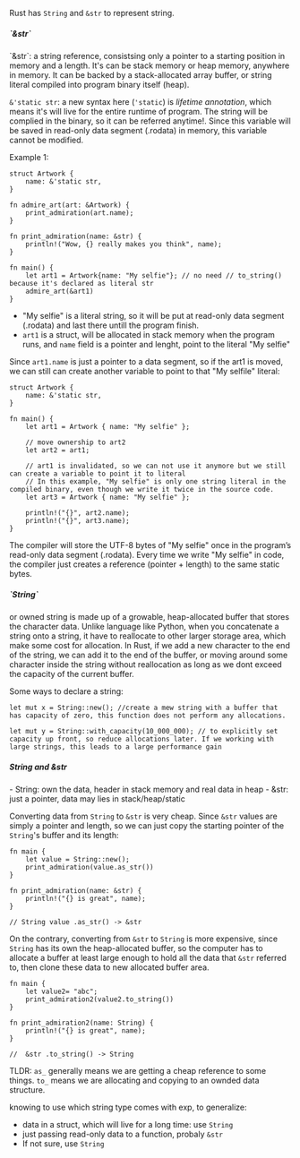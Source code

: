 Rust has `String` and `&str` to represent string.


<h5> `&str` </h5>
`&str`: a string reference, consistsing only a pointer to a starting position in memory and a length. It's can be stack memory or heap memory, anywhere in memory. It can be backed by a stack-allocated array buffer, or string literal compiled into program binary itself (heap).

`&'static str`: a new syntax here (`'static`) is  <em>lifetime annotation</em>, which means it's will live for the entire runtime of program. The string will be complied in the binary, so it can be referred anytime!. Since this variable will be saved in read-only data segment (.rodata) in memory, this variable cannot be modified.

Example 1:
```
struct Artwork {
    name: &'static str,
}

fn admire_art(art: &Artwork) {
    print_admiration(art.name);
}

fn print_admiration(name: &str) {
    println!("Wow, {} really makes you think", name);
}

fn main() {
    let art1 = Artwork{name: "My selfie"}; // no need // to_string()  because it's declared as literal str
    admire_art(&art1)
}

```

- "My selfie" is a literal string, so it will be put at read-only data segment (.rodata) and last there untill the program finish.
- `art1` is a struct, will be allocated in stack memory when the program runs, and `name` field is a pointer and lenght, point to the literal "My selfie"

Since `art1.name` is just a pointer to a data segment, so if the art1 is moved, we can still can create another variable to point to that "My selfile" literal:
```
struct Artwork {
    name: &'static str,
}

fn main() {
    let art1 = Artwork { name: "My selfie" };

    // move ownership to art2
    let art2 = art1;

    // art1 is invalidated, so we can not use it anymore but we still can create a variable to point it to literal
    // In this example, "My selfie" is only one string literal in the compiled binary, even though we write it twice in the source code.
    let art3 = Artwork { name: "My selfie" };

    println!("{}", art2.name);
    println!("{}", art3.name);
}

```
The compiler will store the UTF-8 bytes of "My selfie" once in the program’s read-only data segment (.rodata). Every time we write "My selfie" in code, the compiler just creates a reference (pointer + length) to the same static bytes.


<h5> `String` </h5>
or owned string is made up of a growable, heap-allocated buffer that stores the character data. Unlike language like Python, when you concatenate a string onto a string, it have to reallocate to other larger storage area, which make some cost for allocation.
In Rust, if we add a new character to the end of the string, we can add it to the end of the buffer, or moving around some character inside the string without reallocation as long as we dont exceed the capacity of the current buffer.

Some ways to declare a string:
```
let mut x = String::new(); //create a mew string with a buffer that has capacity of zero, this function does not perform any allocations.

let mut y = String::with_capacity(10_000_000); // to explicitly set capacity up front, so reduce allocations later. If we working with large strings, this leads to a large performance gain
```

<h5> String and &str </h5>
- String: own the data, header in stack memory and real data in heap 
- &str:  just a pointer, data may lies in stack/heap/static

Converting data from `String` to `&str` is very cheap. Since `&str` values are simply a pointer and length, so we can just copy the starting pointer of the `String`'s buffer and its length:
```
fn main {
    let value = String::new();
    print_admiration(value.as_str())
}

fn print_admiration(name: &str) {
    println!("{} is great", name);
}

// String value .as_str() -> &str 
```

On the contrary, converting from `&str` to `String` is more expensive, since `String` has its own the heap-allocated buffer, so the computer has to allocate a buffer at least large enough to hold all the data that `&str` referred to, then clone these data to new allocated buffer area.

```
fn main {
    let value2= "abc";
    print_admiration2(value2.to_string())
}

fn print_admiration2(name: String) {
    println!("{} is great", name);
}

//  &str .to_string() -> String 
```
TLDR:
`as_` generally means we are getting a cheap reference to some things.
`to_` means we are allocating and copying to an ownded data structure.

knowing to use which string type comes with exp, to generalize:
- data in a struct, which will live for a long time: use `String`
- just passing read-only data to a function, probaly `&str`
- If not sure, use `String`
